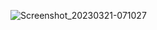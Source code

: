 ![Screenshot_20230321-071027](https://user-images.githubusercontent.com/72419337/226632911-fcd74683-de58-41c6-a73d-4e96344cdab2.jpg)
